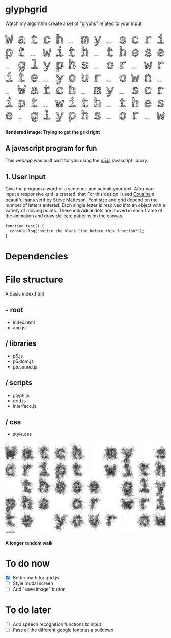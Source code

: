 # glyphgrid 

Watch my algorithm create a set of "glyphs" related to your input.  

![glyphgrid](img/342_glyphs_matthias_jaeger.jpg)
#### Rendered image: Trying to get the grid right

## A javascript program for fun
This webapp was built built for you using the [p5.js](https://p5js.org/) javascript library. 


## 1. User input
Give the program a word or a sentence and submit your text. After your input a responsive grid is created. that  For this design I used [Cousine](https://fonts.google.com/specimen/Cousine?selection.family=Cousine) a beautiful sans serif by Steve Matteson. Font size and grid depend on the number of letters entered. Each single letter is resolved into an object with a variety of moving points. These individual dots are moved in each frame of the animation and draw delicate patterns on the canvas.

```
function test() {
  console.log("notice the blank line before this function?");
}
```


# Dependencies

# File structure
A basic index.html  

## - root
- index.html
- app.js

## / libraries
- p5.js
- p5.dom.js
- p5.sound.js

## / scripts
- glyph.js
- grid.js
- interface.js

## / css
- style.css

![glyphgrid](img/889_glyphs_matthias_jaeger.jpg)
#### A longer random walk

# To do now
- [x] Better math for grid.js
- [ ] Style modal screen
- [ ] Add "save image" button

# To do later
- [ ] Add speech recognition functions to input
- [ ] Pass all the different google fonts as a pulldown
